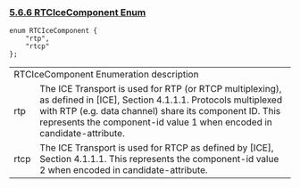 ### [5.6.6 RTCIceComponent Enum](http://w3c.github.io/webrtc-pc/#rtcicecomponent)

```
enum RTCIceComponent {
    "rtp",
    "rtcp"
};

```

<table>
	<tr>
		<td colspan="2">
		RTCIceComponent Enumeration description
		</td>
	</tr>
	<tr>
		<td>
		rtp
		</td>
		<td>
		The ICE Transport is used for RTP (or RTCP multiplexing), as defined in [ICE], Section 4.1.1.1. Protocols multiplexed with RTP (e.g. data channel) share its component ID. This represents the component-id value 1 when encoded in candidate-attribute.
		</td>
	</tr>
	<tr>
		<td>
		rtcp
		</td>
		<td>
		The ICE Transport is used for RTCP as defined by [ICE], Section 4.1.1.1. This represents the component-id value 2 when encoded in candidate-attribute.
		</td>
	</tr>
</table>